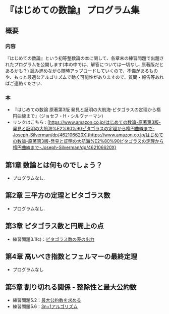 # 『はじめての数論』 プログラム集
## 概要

### 内容

『はじめての数論』という初等整数論の本に関して、各章末の練習問題で出題されたプログラムを公開します(本の中では、解答については一切なし. 原著版だとあるかも？) 読み進めながら随時アップロードしていくので、不備があるものや、もっと最適なアルゴリズムで動く可能性がありますので、質問・報告等あればご連絡ください.
### 本

- 『はじめての数論 原著第3版 発見と証明の大航海‐ピタゴラスの定理から楕円曲線まで』(ジョセフ・H・シルヴァーマン)
- リンクはこちら : [https://www.amazon.co.jp/はじめての数論-原著第3版-発見と証明の大航海%E2%80%90ピタゴラスの定理から楕円曲線まで-Joseph-Silverman/dp/462106620X](https://www.amazon.co.jp/はじめての数論-原著第3版-発見と証明の大航海%E2%80%90ピタゴラスの定理から楕円曲線まで-Joseph-Silverman/dp/462106620X)


## 第1章 数論とは何ものでしょう？
- プログラムなし.

## 第2章 三平方の定理とピタゴラス数
- プログラムなし.


## 第3章 ピタゴラス数と円周上の点
- 練習問題3.1(c)：[ピタゴラス数の表の出力](ch03/pythagoras.py)


## 第4章 高いべき指数とフェルマーの最終定理
- プログラムなし


## 第5章 割り切れる関係 - 整除性と最大公約数
- 練習問題5.2：[最大公約数を求める](ch05/gcd.py)
- 練習問題5.6：[3n+1アルゴリズム](ch05/collatz_problem.py)



